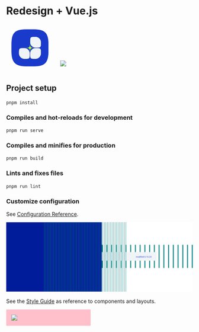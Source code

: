 <!--
                    void : sine	:  e c c o
                  plague : pool :  p e r s o n a
                    coma : beta :  s i g m a
                     #1a3acc #1ACCAB #ab1acc

                              var
                     @primary: #1a3acc;
                     $cool-blue: #e0e9fe;
                     $off-white: #e4dfd9;
                     $cool-grey: #a3a3a3;
                     $warm-grey: #e4dfd9;
                     @magenta: #ab1acc;
                     $fucshia: #84017E;
                     @red: #600000;
                     $blood-red: #690808;
                     @legacy: #008080;
                     $java: #1ACCAB;
                     $pale-blue: #a6aaf4;
                     $evergreen: #142a2d;
                     $gable: #142a2d;
                     $dark-olive: #1A1E1C;
                     @gold: #CCAB1A;
                     @golden: #CCAB1A;
                     @burlywood: #DEB887;
                     $safety-green: #BBFF32;
                     $bright-green: #14E158;
                     $mint: #2e8c5f;
                     $pale-olive: #648476;
                     $bright-base: #F0F4F7;
                     $rosy-pink: #F7F2FB;
                     $metal: #5A6771;
                     $dark-grey: #767676;
                     $medium-grey: #C4C4C4;
                     $warm-black: #2D2828;
                     $deep-green: #0A202E;
                     $deep-root: #004161;

                             urls
                     joeldom.github.io/redesign
                     joeldom.github.io/style-guide
                     joeldom.github.io/resume
                     twitter.com/joeldombek
                     instagram.com/joeld/
                     dribbble.com/joeldombek
                     ello.co/joeldombek
                     twitch.tv/joeldombek

                            cmd

-->
# Redesign + Vue.js
<img style="padding:1em;background:transparent
;display:inline-block;" width="100px" src="https://raw.githubusercontent.com/joeldom/asset/main/chip-logo.png"/>&nbsp;<img style="padding:1em;background:transparent
;display:inline-block;" width="100px" src="https://upload.wikimedia.org/wikipedia/commons/thumb/9/95/Vue.js_Logo_2.svg/120px-Vue.js_Logo_2.svg.png"/>



## Project setup
```
pnpm install
```

### Compiles and hot-reloads for development
```
pnpm run serve
```

### Compiles and minifies for production
```
pnpm run build
```

### Lints and fixes files
```
pnpm run lint
```

### Customize configuration
See [Configuration Reference](https://cli.vuejs.org/config/).

<img class="img-responsive" src="https://raw.githubusercontent.com/joeldom/asset/main/images/styleguide-banner.png" style="margin: -1px 0 0 0">

See the [Style Guide](https://joeldom.github.io/style-guide/) as reference to components and layouts.

<img style="padding:1em;background:pink
;display:inline-block;" width="200px" src="https://upload.wikimedia.org/wikipedia/commons/thumb/2/27/GAINAX.svg/1280px-GAINAX.svg.png"/>
